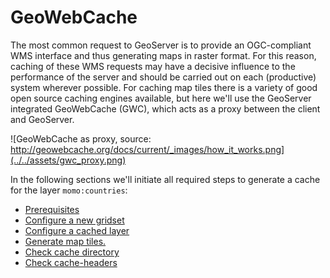# GeoWebCache

The most common request to GeoServer is to provide an OGC-compliant WMS interface
and thus generating maps in raster format. For this reason, caching of these
WMS requests may have a decisive influence to the performance of the server
and should be carried out on each (productive) system wherever possible.
For caching map tiles there is a variety of good open source caching engines
available, but here we'll use the GeoServer integrated GeoWebCache (GWC), which
acts as a proxy between the client and GeoServer.

![GeoWebCache as proxy, source: http://geowebcache.org/docs/current/_images/how_it_works.png](../../assets/gwc_proxy.png)

In the following sections we'll initiate all required steps to generate a cache
for the layer `momo:countries`:

* [Prerequisites](./prerequisites.md)
* [Configure a new gridset](./gridset.md)
* [Configure a cached layer](./cachelayer.md)
* [Generate map tiles.](./seedtask.md)
* [Check cache directory](./checkcachedir.md)
* [Check cache-headers](./checkcacheheaders.md)
